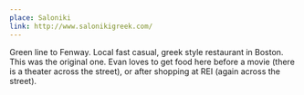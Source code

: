 ```yaml
---
place: Saloniki
link: http://www.salonikigreek.com/
---
```

Green line to Fenway. Local fast casual, greek style restaurant in Boston.  This was the original one.  Evan loves to get food here before a movie (there is a theater across the street), or after shopping at REI (again across the street).